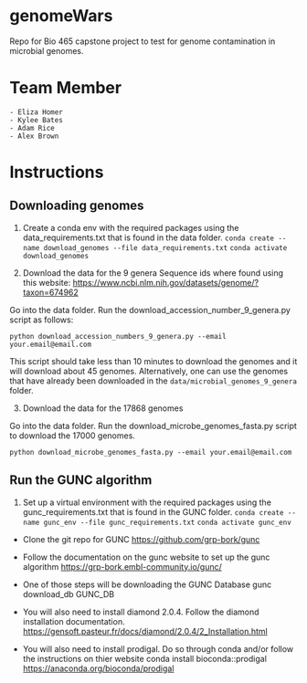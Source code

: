 # genomeWars
Repo for Bio 465 capstone project to test for genome contamination in microbial genomes. 

# Team Member 
    - Eliza Homer 
    - Kylee Bates 
    - Adam Rice 
    - Alex Brown 

# Instructions 

## Downloading genomes 

1. Create a conda env with the required packages using the data_requirements.txt that is found in the data folder.
`conda create --name download_genomes --file data_requirements.txt`
`conda activate download_genomes`

2. Download the data for the 9 genera 
Sequence ids where found using this website: https://www.ncbi.nlm.nih.gov/datasets/genome/?taxon=674962

Go into the data folder. Run the download_accession_number_9_genera.py script as follows: 

`python download_accession_numbers_9_genera.py --email your.email@email.com`

This script should take less than 10 minutes to download the genomes and it will download about 45 genomes. Alternatively, one can use the genomes that have already been downloaded in the `data/microbial_genomes_9_genera` folder. 

3. Download the data for the 17868 genomes

Go into the data folder. Run the download_microbe_genomes_fasta.py script to download the 17000 genomes. 

`python download_microbe_genomes_fasta.py --email your.email@email.com`


## Run the GUNC algorithm 

1. Set up a virtual environment with the required packages using the gunc_requirements.txt that is found in the GUNC folder. 
`conda create --name gunc_env --file gunc_requirements.txt`
`conda activate gunc_env`

- Clone the git repo for GUNC
    https://github.com/grp-bork/gunc

- Follow the documentation on the gunc website to set up the gunc algorithm 
    https://grp-bork.embl-community.io/gunc/

- One of those steps will be downloading the GUNC Database
    gunc download_db GUNC_DB 

- You will also need to install diamond 2.0.4. Follow the diamond installation documentation. 
    https://gensoft.pasteur.fr/docs/diamond/2.0.4/2_Installation.html

- You will also need to install prodigal. Do so through conda and/or follow the instructions on thier website 
    conda install bioconda::prodigal
    https://anaconda.org/bioconda/prodigal




